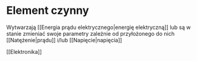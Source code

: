 # Element czynny
Wytwarzają [[Energia prądu elektrycznego|energię elektryczną]] lub są w stanie zmieniać swoje parametry zależnie od przyłożonego do nich [[Natężenie|prądu]] i/lub [[Napięcie|napięcia]]

[[Elektronika]]